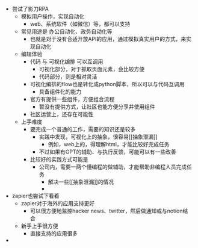 - 尝试了影刀RPA
	- 模拟用户操作，实现自动化
		- web、系统软件（如微信）等，都可以支持
	- 常见用途是 办公自动化、政务自动化等
		- 也就是对于没有合适开放API的应用，通过模拟真实用户的方式，来实现自动化
	- 编辑体验
		- 代码 与 可视化编排 可以互调用
			- 可视化部分，对于抓取页面元素，会比较方便
			- 代码部分，则是相对灵活
		- 可视化编排的flow也是转化成python脚本，所以可以与代码互调用
			- 具备组件化的能力
		- 官方有提供一些组件，方便组合流程
			- 暂没有提供方式，让社区也能方便分享并使用组件
		- 社区运营上，还存在可能性
	- 上手难度
		- 要完成一个普通的工作，需要的知识还是较多
			- 实践中发现，可视化上的抽象，很容易[[抽象泄漏]]
				- 例如，web上的，得理解html，才能比较好完成任务
			- 不过如果有GPT的辅助、与执行反馈，可能可以有一些改善
		- 比较好的实践方式可能是
			- 公司内，需要一两个懂编程的做辅助，才能帮助非编程人员完成任务
				- 解决一些[[抽象泄漏]]的情况
				-
- zapier也尝试下看看
	- zapier对于海外的应用支持更好
		- 可以很方便地监控hacker news、twitter，然后做通知或与notion结合
	- 新手上手很方便
		- 直接支持的应用很多
-